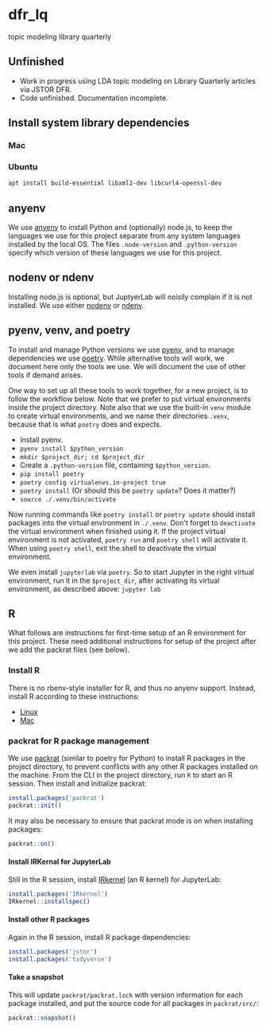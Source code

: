 # dfr_lq

topic modeling library quarterly

## Unfinished

* Work in progress using LDA topic modeling on Library Quarterly articles via JSTOR DFR.
* Code unfinished. Documentation incomplete.

## Install system library dependencies

### Mac

### Ubuntu

```bash
apt install build-essential libxml2-dev libcurl4-openssl-dev
```

## anyenv

We use [anyenv](https://github.com/anyenv/anyenv) to install Python and (optionally) node.js, to
keep the languages we use for this project separate from any system languages installed by the local OS.
The files `.node-version` and `.python-version` specify which version of these languages we use for
this project.

## nodenv or ndenv

Installing node.js is optional, but JuptyerLab will noisily complain if it is not installed. We
use either [nodenv](https://github.com/nodenv/nodenv) or [ndenv](https://github.com/riywo/ndenv).

## pyenv, venv, and poetry 

To install and manage Python versions we use [pyenv](https://github.com/pyenv/pyenv), and to manage
dependencies we use [poetry](https://poetry.eustace.io/). While alternative tools will work, we document
here only the tools we use. We will document the use of other tools if demand arises.

One way to set up all these tools to work together, for a new project, is to follow the workflow below.
Note that we prefer to put virtual environments inside the project directory. Note also that we use the
built-in `venv` module to create virtual environments, and we name their directories `.venv`, because
that is what `poetry` does and expects.

* Install pyenv.
* `pyenv install $python_version`
* `mkdir $project_dir; cd $project_dir`
* Create a `.python-version` file, containing `$python_version`.
* `pip install poetry`
* `poetry config virtualenvs.in-project true`
* `poetry install` (Or should this be `poetry update`? Does it matter?)
* `source ./.venv/bin/activate`

Now running commands like `poetry install` or `poetry update` should install packages into the virtual
environment in `./.venv`. Don't forget to `deactivate` the virtual environment when finished using it.
If the project virtual environment is not activated, `poetry run` and `poetry shell` will activate it.
When using `poetry shell`, exit the shell to deactivate the virtual environment.

We even install `jupyterlab` via `poetry`. So to start Jupyter in the right virtual environment, run it
in the `$project_dir`, after activating its virtual environment, as described above: `jupyter lab`

## R

What follows are instructions for first-time setup of an R environment for this project. These
need additional instructions for setup of the project after we add the packrat files (see below).

### Install R

There is no rbenv-style installer for R, and thus no anyenv support. Instead, install R according to 
these instructions:

* [Linux](https://cran.r-project.org/bin/linux/)
* [Mac](https://cran.r-project.org/bin/macosx/)

### packrat for R package management

We use [packrat](https://rstudio.github.io/packrat/) (similar to poetry for Python) to install R packages
in the project directory, to prevent conflicts with any other R packages installed on the machine. From
the CLI in the project directory, run `R` to start an R session. Then install and initialize packrat:

```R
install.packages('packrat')
packrat::init()
```

It may also be necessary to ensure that packrat mode is on when installing packages:

```R
packrat::on()
```

#### Install IRKernal for JupyterLab

Still in the R session, install [IRkernel](https://irkernel.github.io/installation/) (an R kernel) for JupyterLab:

```R
install.packages('IRkernel')
IRkernel::installspec()
```

#### Install other R packages

Again in the R session, install R package dependencies:

```R
install.packages('jstor')
install.packages('tidyverse')
```

#### Take a snapshot

This will update `packrat/packrat.lock` with version information for each package installed, and put the source code
for all packages in `packrat/src/`:

```R
packrat::snapshot()
```
